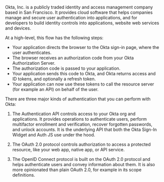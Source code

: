 Okta, Inc. is a publicly traded identity and access management company based in San Francisco. It provides cloud software that helps companies manage and secure user authentication into applications, and for developers to build identity controls into applications, website web services and devices.


At a high-level, this flow has the following steps:
- Your application directs the browser to the Okta sign-in page, where the user authenticates.
- The browser receives an authorization code from your Okta Authorization Server.
- The authorization code is passed to your application.
- Your application sends this code to Okta, and Okta returns access and ID tokens, and optionally a refresh token.
- Your application can now use these tokens to call the resource server (for example an API) on behalf of the user.


There are three major kinds of authentication that you can perform with Okta:

1. The Authentication API controls access to your Okta org and applications. It provides operations to authenticate users, perform multifactor enrollment and verification, recover forgotten passwords, and unlock accounts. It is the underlying API that both the Okta Sign-In Widget and Auth JS use under the hood.

2. The OAuth 2.0 protocol controls authorization to access a protected resource, like your web app, native app, or API service.

3. The OpenID Connect protocol is built on the OAuth 2.0 protocol and helps authenticate users and convey information about them. It is also more opinionated than plain OAuth 2.0, for example in its scope definitions.
